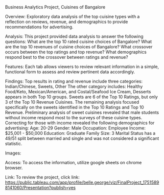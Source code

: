 Business Analytics Project, Cuisines of Bangalore

Overview: 
Exploratory data analysis of the top cuisine types with a reflection on reviews, revenue, and demographics to provide recommendations for advertising.  


Analysis:
This project provided data analysis to answer the following questions:
What are the top 10 rated cuisine choices of Bangalore? 
What are the top 10 revenues of cuisine choices of Bangalore? 
What crossover occurs between the top ratings and top revenue? 
What demographics respond best to the crossover between ratings and revenue? 


Features: 
Each tab allows viewers to review relevant information in a simple, functional form to assess and review pertinent data accordingly. 


 Findings: 
Top results in rating and revenue include three categories: Indian/Chinese, Sweets, Other
The other category includes: Healthy Food/Keto, Mexican/American, and Costal/Seafood
Ice Cream, Desserts appears in both Top 10 groups.
Sweets are 6 of the Top 10 Ratings, but only 3 of the Top 10 Revenue Cuisines.  The remaining analysis focused specifically on the sweets identified in the Top 10 Ratings and Top 10 Revenue.
Preliminary analysis of sweet cuisines revealed that male students without income respond most to the surveys of these cuisine types. 
Correcting for those with income revealed the following demographics for advertising: 
Age: 20-29
Gender: Male
Occupation: Employee
Income: $25,001 - $50,000
Education: Graduate
Family Size: 3
Marital Status has a 49/51 split between married and single and was not considered a significant statistic.




Images:




Access: 
To access the information, utilize google sheets on chrome browser.


Link: 
To review the project, click link: https://public.tableau.com/app/profile/belle.george/viz/FinalProject_17515898141060/Presentation?publish=yes
